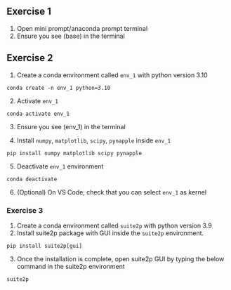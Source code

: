 ## Exercise 1

1. Open mini prompt/anaconda prompt terminal
2. Ensure you see (base) in the terminal

## Exercise 2

1. Create a conda environment called `env_1` with python version 3.10

```shell
conda create -n env_1 python=3.10
```

2. Activate `env_1` 

```shell
conda activate env_1
```

3. Ensure you see (env_1) in the terminal

4. Install `numpy`, `matplotlib`, `scipy`, `pynapple` inside `env_1`

```shell
pip install numpy matplotlib scipy pynapple
```

5. Deactivate `env_1` environment

```shell
conda deactivate
```

6. (Optional) On VS Code, check that you can select `env_1` as kernel

### Exercise 3

1. Create a conda environment called `suite2p` with python version 3.9
2. Install suite2p package with GUI inside the `suite2p` environment.

```shell
pip install suite2p[gui]
```
3. Once the installation is complete, open suite2p GUI by typing the below command in the suite2p environment

```shell
suite2p
```


